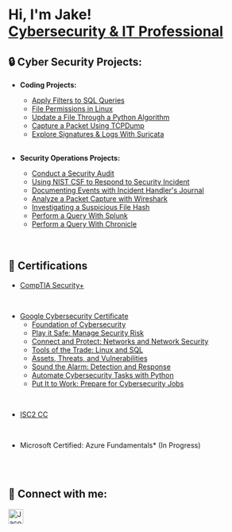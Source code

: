
<h1>Hi, I'm Jake! <br/><a href="https://www.linkedin.com/in/jacob-k-4a8396177/">Cybersecurity & IT Professional</a>


 
<h2>🔒 Cyber Security Projects:</h2>

  - <b>Coding Projects:</b>
    - [Apply Filters to SQL Queries](https://github.com/JacobDKing/ApplyFiltersSQL)
    - [File Permissions in Linux](https://github.com/JacobDKing/FilePermissionsLinux)
    - [Update a File Through a Python Algorithm](https://github.com/JacobDKing/UpdatePythonFile)
    - [Capture a Packet Using TCPDump](https://github.com/JacobDKing/CapturePacketWithTcpdump)
    - [Explore Signatures & Logs With Suricata](https://github.com/JacobDKing/ExploreSignaturesAndLogsWithSuricata)

    
    <br />
  
  - <b>Security Operations Projects:</b>
    - [Conduct a Security Audit](https://github.com/JacobDKing/InternalAuditTest)
    - [Using NIST CSF to Respond to Security Incident](https://github.com/JacobDKing/NISTcsfIncidentResponse)
    - [Documenting Events with Incident Handler's Journal](https://github.com/JacobDKing/IncidentHandlersJournal)
    - [Analyze a Packet Capture with Wireshark](https://github.com/JacobDKing/AnalyzePacketWithWireshark)
    - [Investigating a Suspicious File Hash](https://github.com/JacobDKing/InvestigatingSuspiciousFileHash)
    - [Perform a Query With Splunk](https://github.com/JacobDKing/QueryWithSplunk)
    - [Perform a Query With Chronicle](https://github.com/JacobDKing/QueryWithChronicle)
    
    <br />
    <br />
    
<h2>📃 Certifications</h2>


- [CompTIA Security+](https://www.credly.com/badges/eedb4383-fc9d-46e7-b308-ec59273afa99)

<br />

- [Google Cybersecurity Certificate](https://www.coursera.org/account/accomplishments/specialization/certificate/TCVUUELKAAVX)
    - [Foundation of Cybersecurity](https://coursera-certificate-images.s3.amazonaws.com/NBFRTYXU9XV5)
    - [Play it Safe: Manage Security Risk](https://coursera-certificate-images.s3.amazonaws.com/3W2VG74BFE76)
    - [Connect and Protect: Networks and Network Security](https://www.coursera.org/account/accomplishments/certificate/37SZ62Y5NARC)
    - [Tools of the Trade: Linux and SQL](https://www.coursera.org/account/accomplishments/certificate/UHMG3Y646NED)
    - [Assets, Threats, and Vulnerabilities](https://www.coursera.org/account/accomplishments/certificate/PP83XB5X55MW)
    - [Sound the Alarm: Detection and Response](https://www.coursera.org/account/accomplishments/certificate/Z4M5N2WFPD5J)
    - [Automate Cybersecurity Tasks with Python](https://www.coursera.org/account/accomplishments/certificate/M8DLLKM234DS)
    - [Put It to Work: Prepare for Cybersecurity Jobs](https://www.coursera.org/account/accomplishments/certificate/ZJP4PFCNBS93)

<br />

- [ISC2 CC](https://cpe.isc2.org/digitalcert)

<br />

- Microsoft Certified: Azure Fundamentals* (In Progress) 
  
  <br />
  <br />
  
<h2> 🤳 Connect with me:</h2>

[<img align="" alt="JacobKing | LinkedIn" width="30px" src="https://cdn.jsdelivr.net/npm/simple-icons@v3/icons/linkedin.svg" />][linkedin]

[linkedin]: https://www.linkedin.com/in/jacob-k-4a8396177/

<!--
**JacobDKing/JacobDKing** is a ✨ _special_ ✨ repository because its `README.md` (this file) appears on your GitHub profile.

Here are some ideas to get you started:

- 🔭 I’m currently working on ...
- 🌱 I’m currently learning ...
- 👯 I’m looking to collaborate on ...
- 🤔 I’m looking for help with ...
- 💬 Ask me about ...
- 📫 How to reach me: ...
- 😄 Pronouns: ...
- ⚡ Fun fact: ...
-->

